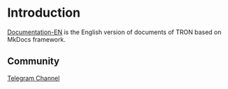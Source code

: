 # Introduction
[Documentation-EN](https://tronprotocol.github.io/documentation-en) is the English version of documents of TRON based on MkDocs framework.

## Community
[Telegram Channel](https://t.me/TronDevelopersGroupEn)     
